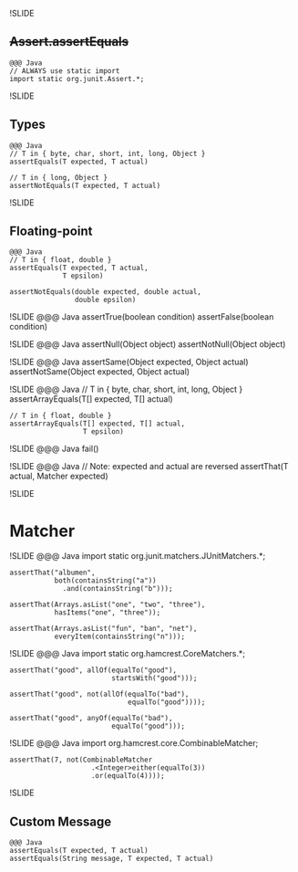 !SLIDE
## <del>Assert.assertEquals</del>
	@@@ Java
	// ALWAYS use static import
	import static org.junit.Assert.*;

!SLIDE
## Types
	@@@ Java
	// T in { byte, char, short, int, long, Object }
	assertEquals(T expected, T actual)

	// T in { long, Object }
	assertNotEquals(T expected, T actual)

!SLIDE
## Floating-point
	@@@ Java
	// T in { float, double }
	assertEquals(T expected, T actual,
	             T epsilon)

	assertNotEquals(double expected, double actual,
	                double epsilon)

!SLIDE
	@@@ Java
	assertTrue(boolean condition)
	assertFalse(boolean condition)

!SLIDE
	@@@ Java
	assertNull(Object object)
	assertNotNull(Object object)

!SLIDE
	@@@ Java
	assertSame(Object expected, Object actual)
	assertNotSame(Object expected, Object actual)

!SLIDE
	@@@ Java
	// T in { byte, char, short, int, long, Object }
	assertArrayEquals(T[] expected, T[] actual)

	// T in { float, double }
	assertArrayEquals(T[] expected, T[] actual,
	                  T epsilon)

!SLIDE
	@@@ Java
	fail()

!SLIDE
	@@@ Java
	// Note: expected and actual are reversed
	assertThat(T actual, Matcher expected)

!SLIDE
# Matcher

!SLIDE
	@@@ Java
	import static org.junit.matchers.JUnitMatchers.*;

	assertThat("albumen",
	           both(containsString("a"))
	             .and(containsString("b")));

	assertThat(Arrays.asList("one", "two", "three"),
	           hasItems("one", "three"));

	assertThat(Arrays.asList("fun", "ban", "net"),
	           everyItem(containsString("n")));

!SLIDE
	@@@ Java
	import static org.hamcrest.CoreMatchers.*;

	assertThat("good", allOf(equalTo("good"),
	                         startsWith("good")));

	assertThat("good", not(allOf(equalTo("bad"),
	                             equalTo("good"))));

	assertThat("good", anyOf(equalTo("bad"),
	                         equalTo("good")));

!SLIDE
	@@@ Java
	import org.hamcrest.core.CombinableMatcher;

	assertThat(7, not(CombinableMatcher
	                    .<Integer>either(equalTo(3))
	                    .or(equalTo(4))));

!SLIDE
## Custom Message
	@@@ Java
	assertEquals(T expected, T actual)
	assertEquals(String message, T expected, T actual)
